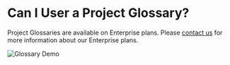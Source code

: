 # Can I User a Project Glossary?

Project Glossaries are available on Enterprise plans. Please [contact us](https://gitlocalize.com/inquiries/new) for more information about our Enterprise plans.

![Glossary Demo](/assets/img/glossary/glossary1.gif)
